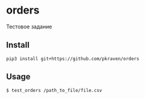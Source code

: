 # orders
Тестовое задание

## Install
`pip3 install git+https://github.com/pkraven/orders`


## Usage
```bash
$ test_orders /path_to_file/file.csv
```